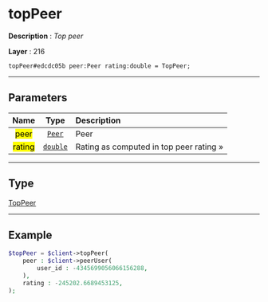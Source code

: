 # topPeer

**Description** : *Top peer*

**Layer** : 216

```tl
topPeer#edcdc05b peer:Peer rating:double = TopPeer;
```

---

## Parameters

| Name | Type | Description |
| :---: | :---: | :--- |
| <mark>peer</mark> | [`Peer`](type/Peer) | Peer |
| <mark>rating</mark> | [`double`](type/double) | Rating as computed in top peer rating » |

---

## Type

[TopPeer](type/TopPeer)

---

## Example

```php
$topPeer = $client->topPeer(
	peer : $client->peerUser(
		user_id : -4345699056066156288,
	),
	rating : -245202.6689453125,
);
```